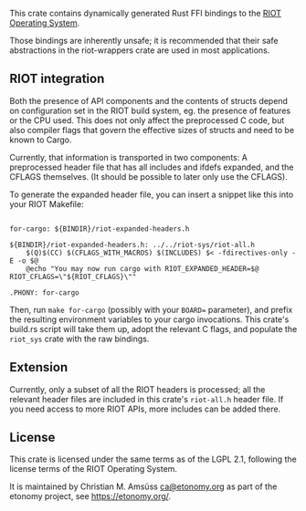 This crate contains dynamically generated Rust FFI bindings to the [RIOT
Operating System](https://riot-os.org/).

Those bindings are inherently unsafe; it is recommended that their safe
abstractions in the riot-wrappers crate are used in most applications.

RIOT integration
----------------

Both the presence of API components and the contents of structs depend on
configuration set in the RIOT build system, eg. the presence of features or the
CPU used. This does not only affect the preprocessed C code, but also compiler
flags that govern the effective sizes of structs and need to be known to Cargo.

Currently, that information is transported in two components: A preprocessed
header file that has all includes and ifdefs expanded, and the CFLAGS
themselves. (It should be possible to later only use the CFLAGS).

To generate the expanded header file, you can insert a snippet like this into
your RIOT Makefile:

~~~~

for-cargo: ${BINDIR}/riot-expanded-headers.h

${BINDIR}/riot-expanded-headers.h: ../../riot-sys/riot-all.h
	$(Q)$(CC) $(CFLAGS_WITH_MACROS) $(INCLUDES) $< -fdirectives-only -E -o $@
	@echo "You may now run cargo with RIOT_EXPANDED_HEADER=$@ RIOT_CFLAGS=\"${RIOT_CFLAGS}\""

.PHONY: for-cargo
~~~~

Then, run `make for-cargo` (possibly with your `BOARD=` parameter), and prefix
the resulting environment variables to your cargo invocations. This crate's
build.rs script will take them up, adopt the relevant C flags, and populate the
`riot_sys` crate with the raw bindings.

Extension
---------

Currently, only a subset of all the RIOT headers is processed; all the relevant
header files are included in this crate's `riot-all.h` header file. If you need
access to more RIOT APIs, more includes can be added there.

License
-------

This crate is licensed under the same terms as of the LGPL 2.1, following the
license terms of the RIOT Operating System.

It is maintained by Christian M. Amsüss <ca@etonomy.org> as part of the etonomy
project, see <https://etonomy.org/>.
